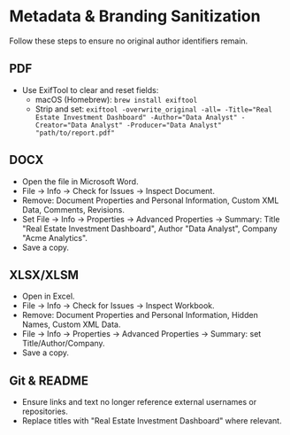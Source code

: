 # Metadata & Branding Sanitization

Follow these steps to ensure no original author identifiers remain.

## PDF
- Use ExifTool to clear and reset fields:
  - macOS (Homebrew): `brew install exiftool`
  - Strip and set: `exiftool -overwrite_original -all= -Title="Real Estate Investment Dashboard" -Author="Data Analyst" -Creator="Data Analyst" -Producer="Data Analyst" "path/to/report.pdf"`

## DOCX
- Open the file in Microsoft Word.
- File → Info → Check for Issues → Inspect Document.
- Remove: Document Properties and Personal Information, Custom XML Data, Comments, Revisions.
- Set File → Info → Properties → Advanced Properties → Summary: Title "Real Estate Investment Dashboard", Author "Data Analyst", Company "Acme Analytics".
- Save a copy.

## XLSX/XLSM
- Open in Excel.
- File → Info → Check for Issues → Inspect Workbook.
- Remove: Document Properties and Personal Information, Hidden Names, Custom XML Data.
- File → Info → Properties → Advanced Properties → Summary: set Title/Author/Company.
- Save a copy.

## Git & README
- Ensure links and text no longer reference external usernames or repositories.
- Replace titles with "Real Estate Investment Dashboard" where relevant.


